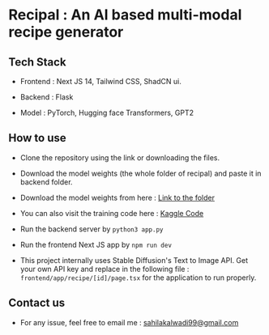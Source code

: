 # Recipal : An AI based multi-modal recipe generator

## Tech Stack
- Frontend : Next JS 14, Tailwind CSS, ShadCN ui.
- Backend : Flask

- Model : PyTorch, Hugging face Transformers, GPT2

## How to use
- Clone the repository using the link or downloading the files.
- Download the model weights (the whole folder of recipal) and paste it in backend folder.

- Download the model weights from here : [Link to the folder](https://drive.google.com/drive/folders/1yHe6-X7dqlWPm4kjVgbnbOjxyGTwy1Y6?usp=sharing) 
- You can also visit the training code here : [Kaggle Code](https://www.kaggle.com/code/rithvik5151/recipal-final-code)
- Run the backend server by ```python3 app.py ```
- Run the frontend Next JS app by ```npm run dev```
- This project internally uses Stable Diffusion's Text to Image API. Get your own API key and replace in the following file : ```frontend/app/recipe/[id]/page.tsx``` for the application to run properly.



## Contact us
- For any issue, feel free to email me : sahilakalwadi99@gmail.com
